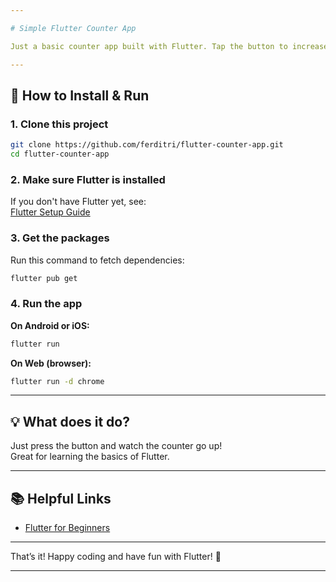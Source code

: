 ```yaml
---

# Simple Flutter Counter App

Just a basic counter app built with Flutter. Tap the button to increase the number!

---
```


## 🚀 How to Install & Run

### 1. Clone this project

```sh
git clone https://github.com/ferditri/flutter-counter-app.git
cd flutter-counter-app
```

### 2. Make sure Flutter is installed

If you don't have Flutter yet, see:  
[Flutter Setup Guide](https://docs.flutter.dev/get-started/install)

### 3. Get the packages

Run this command to fetch dependencies:

```sh
flutter pub get
```

### 4. Run the app

**On Android or iOS:**

```sh
flutter run
```

**On Web (browser):**

```sh
flutter run -d chrome
```

---

## 💡 What does it do?

Just press the button and watch the counter go up!  
Great for learning the basics of Flutter.

---

## 📚 Helpful Links

- [Flutter for Beginners](https://docs.flutter.dev/get-started/codelab)

---

That’s it! Happy coding and have fun with Flutter! 🚀

---
